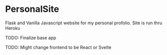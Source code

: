 # PersonalSite

Flask and Vanilla Javascript website for my personal profolio. Site is run thru Heroku


TODO: Finalize base app

TODO: Might change frontend to be React or Svelte